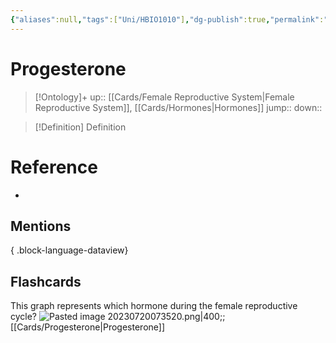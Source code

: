 ```yaml
---
{"aliases":null,"tags":["Uni/HBIO1010"],"dg-publish":true,"permalink":"/cards/progesterone/","dgPassFrontmatter":true}
---
```


# Progesterone

> [!Ontology]+
> up:: [[Cards/Female Reproductive System\|Female Reproductive System]], [[Cards/Hormones\|Hormones]]
> jump::
> down:: 

> [!Definition] Definition

# Reference

- 

## Mentions


{ .block-language-dataview}

## Flashcards

This graph represents which hormone during the female reproductive cycle? ![Pasted image 20230720073520.png|400](/img/user/Extras/Images/Pasted%20image%2020230720073520.png);;[[Cards/Progesterone\|Progesterone]]
<!--SR:!2023-07-23,3,250-->